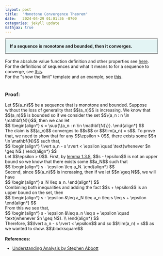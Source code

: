 ```yaml
---
layout: post
title:  "Monotone Convergence Theorem"
date:   2024-04-29 01:01:36 -0700
categories: jekyll update
mathjax: true
---
```

<div style="background-color: #E3F4F4; padding: 15px 15px 15px 15px; border:1px solid black;">
  <b>If a sequence is monotone and bounded, then  it converges.</b>
</div>
<br>
<!------------------------------------------------------------------------------------>
For the absolute value function definition and other properties see <a href="https://strncat.github.io/jekyll/update/2024/05/26/analysis-absolute-value-properties.html">here</a>.
<br>
For the definitions of sequences and what it means to for a sequence to converge, see <a href="https://strncat.github.io/jekyll/update/2024/05/21/analysis-seq-definitions.html">this</a>.
<br>
For the "show the limit" template and an example, see <a href="https://strncat.github.io/jekyll/update/2024/05/12/analysis-seq-limit-template.html">this</a>.
<br> 
<br>
<!------------------------------------------------------------------------------------>
<h3>Proof:</h3>
Let $$(a_n)$$ be a sequence that is monotone and bounded. Suppose without the loss of generality that $$(a_n)$$ is increasing. We know that $$(a_n)$$ is bounded so if we consider the set $$\{a_n : n \in \mathbf{N}\}$$, then we can let
<div>
$$
\begin{align*}
s = \sup{\{a_n : n \in \mathbf{N}\}}.
\end{align*}
$$
</div>
The claim is $$(a_n)$$ converges to $$s$$ or $$\lim(a_n) = s$$. To prove that, we need to show that for any $$\epsilon > 0$$, there exists some $$n \in \mathbf{N}$$ such that,
<div>
$$
\begin{align*}
\lvert a_n - s \rvert < \epsilon \quad \text{whenever $n \geq N$.}
\end{align*}
$$
</div>
Let $$\epsilon > 0$$. First, by <a href="https://strncat.github.io/jekyll/update/2024/05/05/analysis-least-upper-bound-epsilon.html">lemma 1.3.8</a>, $$s - \epsilon$$ is not an upper bound so we know that there exists some $$a_N$$ such that
<div>
$$
\begin{align*}
s - \epsilon \leq a_N.
\end{align*}
$$
</div>
Second, since $$(a_n)$$ is increasing, then if we let $$n \geq N$$, we will have
<div>
$$
\begin{align*}
a_N \leq a_n.
\end{align*}
$$
</div>
Combining both inequalities and adding the fact $$s + \epsilon$$ is an upper bound on the set, then
<div>
$$
\begin{align*}
s - \epsilon &\leq a_N \leq a_n \leq s \leq s + \epsilon
\end{align*}
$$
</div>
From this we see that,
<div>
$$
\begin{align*}
s - \epsilon &\leq a_n \leq s + \epsilon \quad \text{whenever $n \geq N$}. \\
\end{align*}
$$
</div>
Therefore, $$\lvert a_n - s \rvert < \epsilon$$ and so $$\lim(a_n) = s$$ as we wanted to show.
$$\blacksquare$$
<br>
<br>
<!------------------------------------------------------------------------------------>
<b>References:</b>
<ul>
<li><a href="https://www.amazon.com/Understanding-Analysis-Undergraduate-Texts-Mathematics/dp/1493927116">Understanding Analysis by Stephen Abbott</a></li>
</ul>